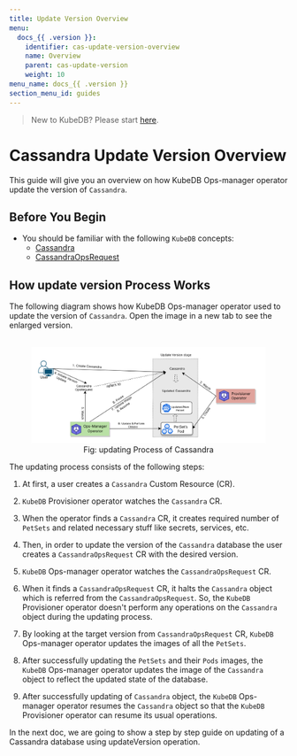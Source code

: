```yaml
---
title: Update Version Overview
menu:
  docs_{{ .version }}:
    identifier: cas-update-version-overview
    name: Overview
    parent: cas-update-version
    weight: 10
menu_name: docs_{{ .version }}
section_menu_id: guides
---
```


> New to KubeDB? Please start [here](/docs/README.md).

# Cassandra Update Version Overview

This guide will give you an overview on how KubeDB Ops-manager operator update the version of `Cassandra`.

## Before You Begin

- You should be familiar with the following `KubeDB` concepts:
    - [Cassandra](/docs/guides/cassandra/concepts/cassandra.md)
    - [CassandraOpsRequest](/docs/guides/cassandra/concepts/cassandraopsrequest.md)

## How update version Process Works

The following diagram shows how KubeDB Ops-manager operator used to update the version of `Cassandra`. Open the image in a new tab to see the enlarged version.

<figure align="center">
  <img alt="updating Process of Cassandra" src="/docs/images/day-2-operation/cassandra/updateVersion.svg">
<figcaption align="center">Fig: updating Process of Cassandra</figcaption>
</figure>

The updating process consists of the following steps:

1. At first, a user creates a `Cassandra` Custom Resource (CR).

2. `KubeDB` Provisioner  operator watches the `Cassandra` CR.

3. When the operator finds a `Cassandra` CR, it creates required number of `PetSets` and related necessary stuff like secrets, services, etc.

4. Then, in order to update the version of the `Cassandra` database the user creates a `CassandraOpsRequest` CR with the desired version.

5. `KubeDB` Ops-manager operator watches the `CassandraOpsRequest` CR.

6. When it finds a `CassandraOpsRequest` CR, it halts the `Cassandra` object which is referred from the `CassandraOpsRequest`. So, the `KubeDB` Provisioner  operator doesn't perform any operations on the `Cassandra` object during the updating process.

7. By looking at the target version from `CassandraOpsRequest` CR, `KubeDB` Ops-manager operator updates the images of all the `PetSets`.

8. After successfully updating the `PetSets` and their `Pods` images, the `KubeDB` Ops-manager operator updates the image of the `Cassandra` object to reflect the updated state of the database.

9. After successfully updating of `Cassandra` object, the `KubeDB` Ops-manager operator resumes the `Cassandra` object so that the `KubeDB` Provisioner  operator can resume its usual operations.

In the next doc, we are going to show a step by step guide on updating of a Cassandra database using updateVersion operation.